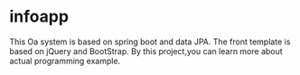# infoapp
This Oa system is based on spring boot and data JPA.
The front template is based on jQuery and BootStrap.
By this project,you can learn more about actual programming example. 

